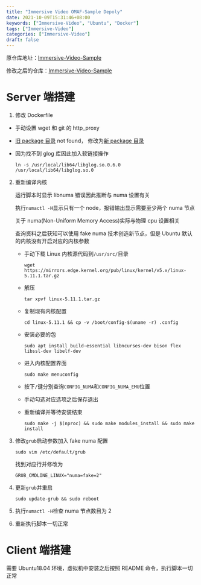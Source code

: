 ```yaml
---
title: "Immersive Video OMAF-Sample Depoly"
date: 2021-10-09T15:31:46+08:00
keywords: ["Immersive-Video", "Ubuntu", "Docker"]
tags: ["Immersive-Video"]
categories: ["Immersive-Video"]
draft: false
---
```


原仓库地址：[Immersive-Video-Sample](https://github.com/OpenVisualCloud/Immersive-Video-Sample)

修改之后的仓库：[Immersive-Video-Sample](https://github.com/ayamir/Immersive-Video-Sample)

# Server 端搭建

1. 修改 Dockerfile

- 手动设置 wget 和 git 的 http_proxy

- [旧 package 目录](https://download-ib01.fedoraproject.org/pub/epel/7/x86_64/Packages/e/epel-release-7-13.noarch.rpm) not found，
  修改为[新 package 目录](https://rpmfind.net/linux/epel/7/aarch64/Packages/e/epel-release-7-12.noarch.rpm)

- 因为找不到 glog 库因此加入软链接操作

  ```shell
  ln -s /usr/local/lib64/libglog.so.0.6.0 /usr/local/lib64/libglog.so.0
  ```

2. 重新编译内核

   运行脚本时显示 libnuma 错误因此推断与 numa 设置有关

   执行`numactl -H`显示只有一个 node，报错输出显示需要至少两个 numa 节点

   关于 numa(Non-Uniform Memory Access)实际与物理 cpu 设置相关

   查询资料之后获知可以使用 fake
   numa 技术创造新节点，但是 Ubuntu 默认的内核没有开启对应的内核参数

   - 手动下载 Linux 内核源代码到`/usr/src/`目录

     ```shell
     wget https://mirrors.edge.kernel.org/pub/linux/kernel/v5.x/linux-5.11.1.tar.gz
     ```

   - 解压

     ```shell
     tar xpvf linux-5.11.1.tar.gz
     ```

   - 复制现有内核配置

     ```shell
     cd linux-5.11.1 && cp -v /boot/config-$(uname -r) .config
     ```

   - 安装必要的包

     ```shell
     sudo apt install build-essential libncurses-dev bison flex libssl-dev libelf-dev
     ```

   - 进入内核配置界面

     ```shell
     sudo make menuconfig
     ```

   - 按下`/`键分别查询`CONFIG_NUMA`和`CONFIG_NUMA_EMU`位置

   - 手动勾选对应选项之后保存退出

   - 重新编译并等待安装结束

     ```shell
     sudo make -j $(nproc) && sudo make modules_install && sudo make install
     ```

3. 修改`grub`启动参数加入 fake numa 配置

   ```shell
   sudo vim /etc/default/grub
   ```

   找到对应行并修改为

   ```shell
   GRUB_CMDLINE_LINUX="numa=fake=2"
   ```

4. 更新`grub`并重启

   ```shell
   sudo update-grub && sudo reboot
   ```

5. 执行`numactl -H`检查 numa 节点数目为 2

6. 重新执行脚本一切正常

# Client 端搭建

需要 Ubuntu18.04 环境，虚拟机中安装之后按照 README 命令，执行脚本一切正常
